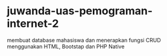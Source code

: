 # juwanda-uas-pemograman-internet-2
membuat database mahasiswa dan menerapkan fungsi CRUD menggunakan HTML, Bootstap dan PHP Native
